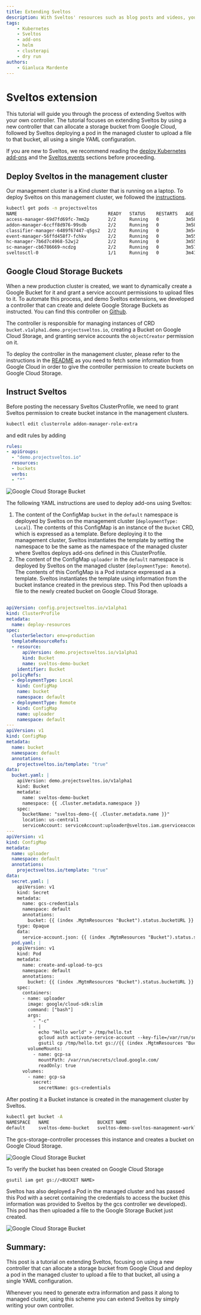 ```yaml
---
title: Extending Sveltos
description: With Sveltos' resources such as blog posts and videos, you will discover more about our application that extends the functionality of Cluster API.
tags:
    - Kubernetes
    - Sveltos
    - add-ons
    - helm
    - clusterapi
    - dry run
authors:
    - Gianluca Mardente
---
```


# Sveltos extension

This tutorial will guide you through the process of extending Sveltos with your own controller. The tutorial focuses on extending Sveltos by using a new controller that can allocate a storage bucket from Google Cloud, followed by Sveltos deploying a pod in the managed cluster to upload a file to that bucket, all using a single YAML configuration.

If you are new to Sveltos, we recommend reading the [deploy Kubernetes add-ons](addons.md) and the [Sveltos events](addon_event_deployment.md) sections before proceeding.

## Deploy Sveltos in the management cluster

Our management cluster is a Kind cluster that is running on a laptop. To deploy Sveltos on this management cluster, we followed the [instructions](install.md).

```bash
kubectl get pods -n projectsveltos
NAME                                  READY   STATUS    RESTARTS   AGE
access-manager-69d7fd69fc-7mm2p       2/2     Running   0          3m58s
addon-manager-6ccff8d976-99sdb        2/2     Running   0          3m58s
classifier-manager-6489f67447-q5gs2   2/2     Running   0          3m54s
event-manager-56ffd458f7-fchkv        2/2     Running   0          3m55s
hc-manager-7b6d7c4968-52wj2           2/2     Running   0          3m55s
sc-manager-cb6786669-ncdzg            2/2     Running   0          3m57s
sveltosctl-0                          1/1     Running   0          3m41s
```

## Google Cloud Storage Buckets

When a new production cluster is created, we want to dynamically create a Google Bucket for it and grant a service account permissions to upload files to it. To automate this process, and demo Sveltos extensions, we developed a controller that can create and delete Google Storage Buckets as instructed. You can find this controller on [Github](https://github.com/gianlucam76/gcs-storage-operator).

The controller is responsible for managing instances of CRD `bucket.v1alpha1.demo.projectsveltos.io`, creating a Bucket on Google Cloud Storage, and granting service accounts the `objectCreator` permission on it.

To deploy the controller in the management cluster, please refer to the instructions in the [README](https://github.com/gianlucam76/gcs-storage-operator/blob/main/README.md) as you need to fetch some information from Google Cloud in order to give the controller permission to create buckets on Google Cloud Storage.

## Instruct Sveltos

Before posting the necessary Sveltos ClusterProfile, we need to grant Sveltos permission to create bucket instance in the management clusters.

```bash
kubectl edit clusterrole addon-manager-role-extra
```

and edit rules by adding

```yaml
rules:
- apiGroups:
  - "demo.projectsveltos.io"
  resources:
  - buckets
  verbs:
  - "*"
```

![Google Cloud Storage Bucket](assets/sveltos-extension.png)

The following YAML instructions are used to deploy add-ons using Sveltos:

1. The content of the ConfigMap `bucket` in the `default` namespace is deployed by Sveltos on the management cluster (`deploymentType: Local`). The contents of this ConfigMap is an instance of the `Bucket` CRD, which is expressed as a template. Before deploying it to the management cluster, Sveltos instantiates the template by setting the namespace to be the same as the namespace of the managed cluster where Sveltos deploys add-ons defined in this ClusterProfile.
2. The content of the ConfigMap `uploader` in the `default` namespace is deployed by Sveltos on the managed cluster (`deploymentType: Remote`). The contents of this ConfigMap is a Pod instance expressed as a template. Sveltos instantiates the template using information from the bucket instance created in the previous step. This Pod then uploads a file to the newly created bucket on Google Cloud Storage.

## 
```yaml
apiVersion: config.projectsveltos.io/v1alpha1
kind: ClusterProfile
metadata:
  name: deploy-resources
spec:
  clusterSelector: env=production
  templateResourceRefs:
  - resource:
      apiVersion: demo.projectsveltos.io/v1alpha1
      kind: Bucket
      name: sveltos-demo-bucket
    identifier: Bucket
  policyRefs:
  - deploymentType: Local
    kind: ConfigMap
    name: bucket
    namespace: default
  - deploymentType: Remote
    kind: ConfigMap
    name: uploader
    namespace: default
---
apiVersion: v1
kind: ConfigMap
metadata:
  name: bucket
  namespace: default
  annotations:
    projectsveltos.io/template: "true"
data:
  bucket.yaml: |
    apiVersion: demo.projectsveltos.io/v1alpha1
    kind: Bucket
    metadata:
      name: sveltos-demo-bucket
      namespace: {{ .Cluster.metadata.namespace }}
    spec:
      bucketName: "sveltos-demo-{{ .Cluster.metadata.name }}"
      location: us-central1
      serviceAccount: serviceAccount:uploader@sveltos.iam.gserviceaccount.com
---
apiVersion: v1
kind: ConfigMap
metadata:
  name: uploader
  namespace: default
  annotations:
    projectsveltos.io/template: "true"
data:
  secret.yaml: |
    apiVersion: v1
    kind: Secret
    metadata:
      name: gcs-credentials
      namespace: default
      annotations:
        bucket: {{ (index .MgtmResources "Bucket").status.bucketURL }}
    type: Opaque
    data:
      service-account.json: {{ (index .MgtmResources "Bucket").status.serviceAccountCredentials }}
  pod.yaml: |
    apiVersion: v1
    kind: Pod
    metadata:
      name: create-and-upload-to-gcs
      namespace: default
      annotations:
        bucket: {{ (index .MgtmResources "Bucket").status.bucketURL }}
    spec:
      containers:
      - name: uploader
        image: google/cloud-sdk:slim
        command: ["bash"]
        args:
          - "-c"
          - |
            echo "Hello world" > /tmp/hello.txt
            gcloud auth activate-service-account --key-file=/var/run/secrets/cloud.google.com/service-account.json
            gsutil cp /tmp/hello.txt gs://{{ (index .MgtmResources "Bucket").spec.bucketName }}
        volumeMounts:
          - name: gcp-sa
            mountPath: /var/run/secrets/cloud.google.com/
            readOnly: true
      volumes:
        - name: gcp-sa
          secret:
            secretName: gcs-credentials
```

After posting it a Bucket instance is created in the management cluster by Sveltos. 

```bash
kubectl get bucket -A
NAMESPACE   NAME                  BUCKET NAME                                BUCKET URL
default     sveltos-demo-bucket   sveltos-demo-sveltos-management-workload   https://storage.googleapis.com/sveltos-demo-sveltos-management-workload
```

The gcs-storage-controller processes this instance and creates a bucket on Google Cloud Storage.

![Google Cloud Storage Bucket](assets/google_cloud_storage_bucket.png)

To verify the bucket has been created on Google Cloud Storage 

```
gsutil iam get gs://<BUCKET NAME>
```

Sveltos has also deployed a Pod in the managed cluster and has passed this Pod with a secret containing the credentials to access the bucket (this information was provided to Sveltos by the gcs controller we developed). This pod has then uploaded a file to the Google Storage Bucket just created.

![Google Cloud Storage Bucket](assets/bucket_objects.png)

## Summary:

This post is a tutorial on extending Sveltos, focusing on using a new controller that can allocate a storage bucket from Google Cloud and deploy a pod in the managed cluster to upload a file to that bucket, all using a single YAML configuration.

Whenever you need to generate extra information and pass it along to managed cluster, using this scheme you can extend Sveltos by simply writing your own controller. 
